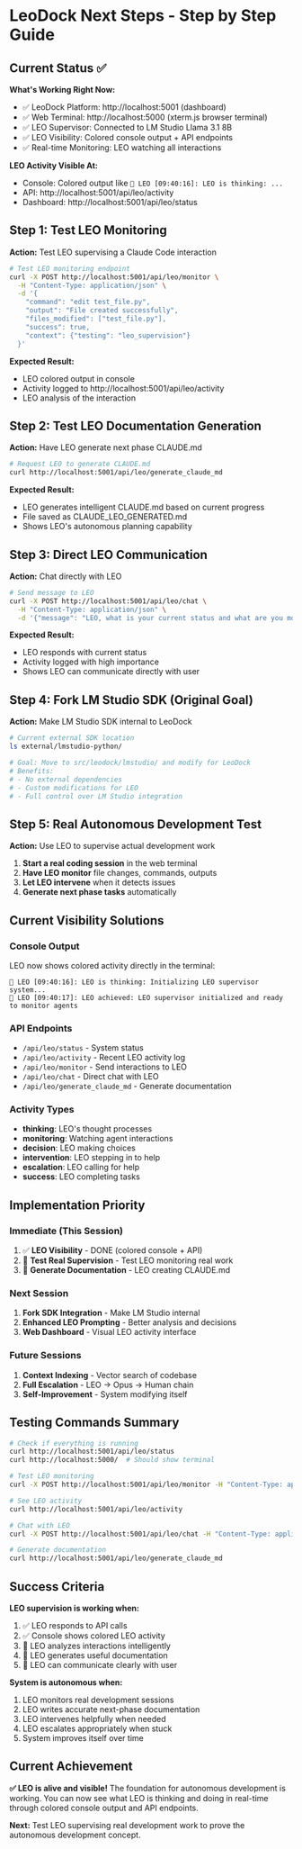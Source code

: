 # LeoDock Next Steps - Step by Step Guide

## Current Status ✅

**What's Working Right Now:**
- ✅ LeoDock Platform: http://localhost:5001 (dashboard)
- ✅ Web Terminal: http://localhost:5000 (xterm.js browser terminal)
- ✅ LEO Supervisor: Connected to LM Studio Llama 3.1 8B
- ✅ LEO Visibility: Colored console output + API endpoints
- ✅ Real-time Monitoring: LEO watching all interactions

**LEO Activity Visible At:**
- Console: Colored output like `🤖 LEO [09:40:16]: LEO is thinking: ...`
- API: http://localhost:5001/api/leo/activity
- Dashboard: http://localhost:5001/api/leo/status

## Step 1: Test LEO Monitoring

**Action:** Test LEO supervising a Claude Code interaction

```bash
# Test LEO monitoring endpoint
curl -X POST http://localhost:5001/api/leo/monitor \
  -H "Content-Type: application/json" \
  -d '{
    "command": "edit test_file.py", 
    "output": "File created successfully",
    "files_modified": ["test_file.py"],
    "success": true,
    "context": {"testing": "leo_supervision"}
  }'
```

**Expected Result:** 
- LEO colored output in console
- Activity logged to http://localhost:5001/api/leo/activity
- LEO analysis of the interaction

## Step 2: Test LEO Documentation Generation

**Action:** Have LEO generate next phase CLAUDE.md

```bash
# Request LEO to generate CLAUDE.md
curl http://localhost:5001/api/leo/generate_claude_md
```

**Expected Result:**
- LEO generates intelligent CLAUDE.md based on current progress
- File saved as CLAUDE_LEO_GENERATED.md
- Shows LEO's autonomous planning capability

## Step 3: Direct LEO Communication

**Action:** Chat directly with LEO

```bash
# Send message to LEO
curl -X POST http://localhost:5001/api/leo/chat \
  -H "Content-Type: application/json" \
  -d '{"message": "LEO, what is your current status and what are you monitoring?"}'
```

**Expected Result:**
- LEO responds with current status
- Activity logged with high importance
- Shows LEO can communicate directly with user

## Step 4: Fork LM Studio SDK (Original Goal)

**Action:** Make LM Studio SDK internal to LeoDock

```bash
# Current external SDK location
ls external/lmstudio-python/

# Goal: Move to src/leodock/lmstudio/ and modify for LeoDock
# Benefits: 
# - No external dependencies
# - Custom modifications for LEO
# - Full control over LM Studio integration
```

## Step 5: Real Autonomous Development Test

**Action:** Use LEO to supervise actual development work

1. **Start a real coding session** in the web terminal
2. **Have LEO monitor** file changes, commands, outputs
3. **Let LEO intervene** when it detects issues
4. **Generate next phase tasks** automatically

## Current Visibility Solutions

### Console Output
LEO now shows colored activity directly in the terminal:
```
🤖 LEO [09:40:16]: LEO is thinking: Initializing LEO supervisor system...
🤖 LEO [09:40:17]: LEO achieved: LEO supervisor initialized and ready to monitor agents
```

### API Endpoints
- `/api/leo/status` - System status
- `/api/leo/activity` - Recent LEO activity log
- `/api/leo/monitor` - Send interactions to LEO
- `/api/leo/chat` - Direct chat with LEO
- `/api/leo/generate_claude_md` - Generate documentation

### Activity Types
- **thinking**: LEO's thought processes
- **monitoring**: Watching agent interactions  
- **decision**: LEO making choices
- **intervention**: LEO stepping in to help
- **escalation**: LEO calling for help
- **success**: LEO completing tasks

## Implementation Priority

### Immediate (This Session)
1. ✅ **LEO Visibility** - DONE (colored console + API)
2. 🔄 **Test Real Supervision** - Test LEO monitoring real work
3. 🔄 **Generate Documentation** - LEO creating CLAUDE.md

### Next Session  
1. **Fork SDK Integration** - Make LM Studio internal
2. **Enhanced LEO Prompting** - Better analysis and decisions
3. **Web Dashboard** - Visual LEO activity interface

### Future Sessions
1. **Context Indexing** - Vector search of codebase
2. **Full Escalation** - LEO → Opus → Human chain  
3. **Self-Improvement** - System modifying itself

## Testing Commands Summary

```bash
# Check if everything is running
curl http://localhost:5001/api/leo/status
curl http://localhost:5000/  # Should show terminal

# Test LEO monitoring
curl -X POST http://localhost:5001/api/leo/monitor -H "Content-Type: application/json" -d '{"command": "test", "output": "success", "success": true}'

# See LEO activity  
curl http://localhost:5001/api/leo/activity

# Chat with LEO
curl -X POST http://localhost:5001/api/leo/chat -H "Content-Type: application/json" -d '{"message": "Status report"}'

# Generate documentation
curl http://localhost:5001/api/leo/generate_claude_md
```

## Success Criteria

**LEO supervision is working when:**
1. ✅ LEO responds to API calls
2. ✅ Console shows colored LEO activity  
3. 🔄 LEO analyzes interactions intelligently
4. 🔄 LEO generates useful documentation
5. 🔄 LEO can communicate clearly with user

**System is autonomous when:**
1. LEO monitors real development sessions
2. LEO writes accurate next-phase documentation
3. LEO intervenes helpfully when needed
4. LEO escalates appropriately when stuck
5. System improves itself over time

## Current Achievement

**✅ LEO is alive and visible!** The foundation for autonomous development is working. You can now see what LEO is thinking and doing in real-time through colored console output and API endpoints.

**Next:** Test LEO supervising real development work to prove the autonomous development concept.